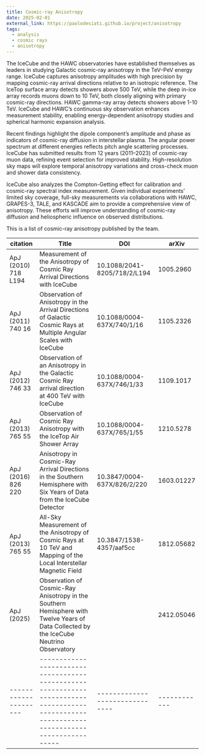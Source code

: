 ```yaml
---
title: Cosmic-ray Anisotropy
date: 2025-02-01
external_link: https://paolodesiati.github.io/project/anisotropy
tags:
  - analysis
  - cosmic rays
  - anisotropy
---
```


The IceCube and the HAWC observatories have established themselves as leaders in studying Galactic cosmic-ray anisotropy in the TeV–PeV energy range. IceCube captures anisotropy amplitudes with high precision by mapping cosmic-ray arrival directions relative to an isotropic reference. The IceTop surface array detects showers above 500 TeV, while the deep in-ice array records muons down to 10 TeV, both closely aligning with primary cosmic-ray directions. HAWC gamma-ray array detects showers above 1-10 TeV. IceCube and HAWC’s continuous sky observation enhances measurement stability, enabling energy-dependent anisotropy studies and spherical harmonic expansion analysis.

Recent findings highlight the dipole component’s amplitude and phase as indicators of cosmic-ray diffusion in interstellar plasma. The angular power spectrum at different energies reflects pitch angle scattering processes. IceCube has submitted results from 12 years (2011–2023) of cosmic-ray muon data, refining event selection for improved stability. High-resolution sky maps will explore temporal anisotropy variations and cross-check muon and shower data consistency.  

IceCube also analyzes the Compton-Getting effect for calibration and cosmic-ray spectral index measurement. Given individual experiments’ limited sky coverage, full-sky measurements via collaborations with HAWC, GRAPES-3, TALE, and KASCADE aim to provide a comprehensive view of anisotropy. These efforts will improve understanding of cosmic-ray diffusion and heliospheric influence on observed distributions.

This is a list of cosmic-ray anisotropy published by the team.

| citation            | Title                                                                                                               | DOI                          | arXiv      |
|---------------------|-----------------------------------------------------------------------------------------------------------------------------------------|------------------------------|------------|
| ApJ (2010) 718 L194 | Measurement of the Anisotropy of Cosmic Ray Arrival Directions with IceCube                                                             | 10.1088/2041-8205/718/2/L194 | 1005.2960  |
| ApJ (2011) 740 16   | Observation of Anisotropy in the Arrival Directions of Galactic Cosmic Rays at Multiple Angular Scales with IceCube                     | 10.1088/0004-637X/740/1/16   | 1105.2326  |
| ApJ (2012) 746 33   | Observation of an Anisotropy in the Galactic Cosmic Ray arrival direction at 400 TeV with IceCube                                       | 10.1088/0004-637X/746/1/33   | 1109.1017  |
| ApJ (2013) 765 55   | Observation of Cosmic Ray Anisotropy with the IceTop Air Shower Array                                                                   | 10.1088/0004-637X/765/1/55   | 1210.5278  |
| ApJ (2016) 826 220  | Anisotropy in Cosmic-Ray Arrival Directions in the Southern Hemisphere with Six Years of Data from the IceCube Detector                 | 10.3847/0004-637X/826/2/220  | 1603.01227 |
| ApJ (2013) 765 55   | All-Sky Measurement of the Anisotropy of Cosmic Rays at 10 TeV and Mapping of the Local Interstellar Magnetic Field                     | 10.3847/1538-4357/aaf5cc     | 1812.05682 |
| ApJ (2025)          | Observation of Cosmic-Ray Anisotropy in the Southern Hemisphere with Twelve Years of Data Collected by the IceCube Neutrino Observatory |                              | 2412.05046 |
|---------------------|-----------------------------------------------------------------------------------------------------------------------------------------|------------------------------|------------|

<!--more-->
